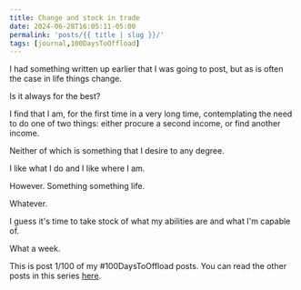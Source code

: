 ```yaml
---
title: Change and stock in trade
date: 2024-06-28T16:05:11-05:00
permalink: 'posts/{{ title | slug }}/'
tags: [journal,100DaysToOffload]
---
```

I had something written up earlier that I was going to post, but as is often the case in life things change. 

Is it always for the best? 

I find that I am, for the first time in a very long time, contemplating the need to do one of two things: either procure a second income, or find another income. 

Neither of which is something that I desire to any degree.

I like what I do and I like where I am.

However. Something something life. 

Whatever.

I guess it's time to take stock of what my abilities are and what I'm capable of.

What a week.

This is post 1/100 of my #100DaysToOffload posts. You can read the other posts in this series [here](/tags/100daystooffload).